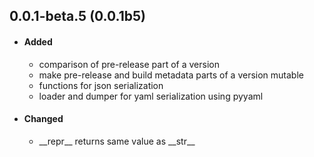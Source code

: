 ## 0.0.1-beta.5 (0.0.1b5)
- #### Added
    - comparison of pre-release part of a version
    - make pre-release and build metadata parts of a version mutable
    - functions for json serialization
    - loader and dumper for yaml serialization using pyyaml
- #### Changed
    - \_\_repr\_\_ returns same value as \_\_str\_\_